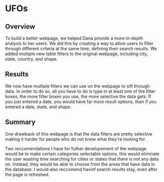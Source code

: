 # UFOs  

## Overview  
To build a better webpage, we helped Dana provide a more in-depth analysis to her users. We did this by creating a way to allow users to filter through different criteria at the same time, defining their search results. We added multiple new table filters to the original webpage, including city, state, country, and shape.  
## Results  
We now have multiple filters we can use on the webpage to sift through data. In order to do so, all you have to do is type in at least one of the filter boxes, the more filter boxes you use, the more selective the data gets. If you just entered a date, you would have far more result options, than if you entered a date, state, and shape.  
## Summary  
One drawback of this webpage is that the data filters are pretty selective making it harder for people who do not know what they're looking for.  

Two reccomendations I have for futher developement of the webpage would be to make certain categories selectable options, this would eliminate the user wasting time searching for cities or states that there is not any data on. Instead, they would be able to choose from the areas that have data in the database. I would also reccomend havinf search results stay, even after the page is refreshed.  
